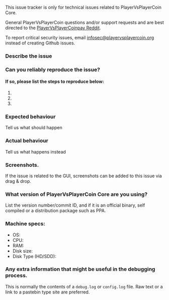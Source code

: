 <!--- Remove sections that do not apply -->

This issue tracker is only for technical issues related to PlayerVsPlayerCoin Core.

General PlayerVsPlayerCoin questions and/or support requests and are best directed to the [PlayerVsPlayerCoinpay Reddit](https://www.reddit.com/r/playervsplayercoinpay/).

To report critical security issues, email infosec@playervsplayercoin.org instead of creating Github issues.

### Describe the issue

### Can you reliably reproduce the issue?
#### If so, please list the steps to reproduce below:
1.
2.
3.

### Expected behaviour
Tell us what should happen

### Actual behaviour
Tell us what happens instead

### Screenshots.
If the issue is related to the GUI, screenshots can be added to this issue via drag & drop.

### What version of PlayerVsPlayerCoin Core are you using?
List the version number/commit ID, and if it is an official binary, self compiled or a distribution package such as PPA.

### Machine specs:
- OS:
- CPU:
- RAM:
- Disk size:
- Disk Type (HD/SDD):

### Any extra information that might be useful in the debugging process.
This is normally the contents of a `debug.log` or `config.log` file. Raw text or a link to a pastebin type site are preferred.
